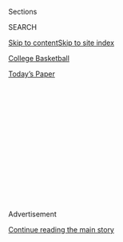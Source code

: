 <div id="app">

<div>

<div>

<div>

<div class="NYTAppHideMasthead css-1q2w90k e1suatyy0">

<div class="section css-ui9rw0 e1suatyy2">

<div class="css-eph4ug er09x8g0">

<div class="css-6n7j50">

</div>

<span class="css-1dv1kvn">Sections</span>

<div class="css-10488qs">

<span class="css-1dv1kvn">SEARCH</span>

</div>

[Skip to content](#site-content)[Skip to site index](#site-index)

</div>

<div id="masthead-section-label" class="css-1wr3we4 eaxe0e00">

[College
Basketball](https://www.nytimes.com/section/sports/ncaabasketball)

</div>

<div class="css-10698na e1huz5gh0">

</div>

</div>

<div id="masthead-bar-one" class="section hasLinks css-15hmgas e1csuq9d3">

<div class="css-uqyvli e1csuq9d0">

</div>

<div class="css-1uqjmks e1csuq9d1">

</div>

<div class="css-9e9ivx">

[](https://myaccount.nytimes.com/auth/login?response_type=cookie&client_id=vi)

</div>

<div class="css-1bvtpon e1csuq9d2">

[Today’s
Paper](https://www.nytimes.com/section/todayspaper)

</div>

</div>

</div>

</div>

<div data-aria-hidden="false">

<div id="site-content" data-role="main">

<div>

<div class="css-1aor85t" style="opacity:0.000000001;z-index:-1;visibility:hidden">

<div class="css-1hqnpie">

<div class="css-epjblv">

<span class="css-17xtcya">[College
Basketball](/section/sports/ncaabasketball)</span><span class="css-x15j1o">|</span><span class="css-fwqvlz">No
Summer Tournaments Means More Recruits Committing to
Colleges</span>

</div>

<div class="css-k008qs">

<div class="css-1iwv8en">

<span class="css-18z7m18"></span>

<div>

</div>

</div>

<span class="css-1n6z4y">https://nyti.ms/2XcmthL</span>

<div class="css-1705lsu">

<div class="css-4xjgmj">

<div class="css-4skfbu" data-role="toolbar" data-aria-label="Social Media Share buttons, Save button, and Comments Panel with current comment count" data-testid="share-tools">

  - 
  - 
  - 
  - 
    
    <div class="css-6n7j50">
    
    </div>

  - 

</div>

</div>

</div>

</div>

</div>

</div>

<div id="NYT_TOP_BANNER_REGION" class="css-13pd83m">

</div>

<div id="top-wrapper" class="css-1sy8kpn">

<div id="top-slug" class="css-l9onyx">

Advertisement

</div>

[Continue reading the main
story](#after-top)

<div class="ad top-wrapper" style="text-align:center;height:100%;display:block;min-height:250px">

<div id="top" class="place-ad" data-position="top" data-size-key="top">

</div>

</div>

<div id="after-top">

</div>

</div>

<div>

<div id="sponsor-wrapper" class="css-1hyfx7x">

<div id="sponsor-slug" class="css-19vbshk">

Supported by

</div>

[Continue reading the main
story](#after-sponsor)

<div id="sponsor" class="ad sponsor-wrapper" style="text-align:center;height:100%;display:block">

</div>

<div id="after-sponsor">

</div>

</div>

<div class="css-186x18t">

</div>

<div class="css-1vkm6nb ehdk2mb0">

# No Summer Tournaments Means More Recruits Committing to Colleges

</div>

Villanova has already received verbal commitments from enough players to
build most of a starting lineup for future seasons.

<div class="css-79elbk" data-testid="photoviewer-wrapper">

<div class="css-z3e15g" data-testid="photoviewer-wrapper-hidden">

</div>

<div class="css-1a48zt4 ehw59r15" data-testid="photoviewer-children">

![<span class="css-16f3y1r e13ogyst0" data-aria-hidden="true">During the
coronavirus pandemic, Villanova Coach Jay Wright has assembled the best
recruits among athletes graduating high school in 2021. Most would not
usually have committed this early if not for the health
crisis.</span><span class="css-cnj6d5 e1z0qqy90" itemprop="copyrightHolder"><span class="css-1ly73wi e1tej78p0">Credit...</span><span><span>Laurence
Kesterson/Associated
Press</span></span></span>](https://static01.nyt.com/images/2020/08/02/sports/28collegehoops-recruiting-1/merlin_169791603_d3412c58-3ce2-449c-8db8-1e1440bb4b48-articleLarge.jpg?quality=75&auto=webp&disable=upscale)

</div>

</div>

<div class="css-18e8msd">

<div class="css-vp77d3 epjyd6m0">

<div class="css-1baulvz">

By <span class="css-1baulvz last-byline" itemprop="name">Adam
Zagoria</span>

</div>

</div>

  - 
    
    <div class="css-ld3wwf e16638kd2">
    
    July 30,
    2020
    
    </div>

  - 
    
    <div class="css-4xjgmj">
    
    <div class="css-d8bdto" data-role="toolbar" data-aria-label="Social Media Share buttons, Save button, and Comments Panel with current comment count" data-testid="share-tools">
    
      - 
      - 
      - 
      - 
        
        <div class="css-6n7j50">
        
        </div>
    
      - 
    
    </div>
    
    </div>

</div>

</div>

<div class="section meteredContent css-1r7ky0e" name="articleBody" itemprop="articleBody">

<div class="css-1fanzo5 StoryBodyCompanionColumn">

<div class="css-53u6y8">

In April, Jay Wright, the men’s basketball coach at Villanova, worried
the coronavirus pandemic would hurt his ability to recruit players from
next year’s high school class.

Because coaches could not watch players in person or have them visit
their campuses that month, Wright was not sure how he and his staff
would be able to properly evaluate the athletes.

“If it affects us and hurts us a little bit, so what?” Wright said in
April. “Suck it up. There’s a lot more important things going on in our
world right now.”

Three months later, his fears seem almost quaint.

After two recent verbal commitments, Wright and his staff now have four
rising seniors committed and thus the No. 1 recruiting class for 2021,
according to the recruiting website 247Sports.com. They include players
who could start in the future: point guard Angelo Brizzi of Virginia,
shooting guard Jordan Longino of Pennsylvania, small forward Trey
Patterson of New Jersey and the big man Nnanna Njoku of Delaware. Under
Wright, Villanova has won two of the last four N.C.A.A. championships,
and these players are eager to be a part of the growing tradition.

</div>

</div>

<div class="css-1fanzo5 StoryBodyCompanionColumn">

<div class="css-53u6y8">

“We don’t have A.A.U. this year, and normally we would be traveling and
focusing on games,” Patterson, out of Rutgers Preparatory School, said
Tuesday in a phone interview. “But because of the pandemic, me and my
family, we’ve had more time to talk to schools and evaluate programs, so
I think that kind of expedited the process.”

In a normal summer, Patterson and many of the other top high school
prospects would be out playing this month at the Nike Peach Jam in North
Augusta, S.C., or at other events across the nation trying to impress
coaches and attract scholarship offers.

Now, with tournaments largely canceled because of the virus and the
N.C.A.A. imposing a dead period for recruiting through at least August,
Patterson verbally committed on June 18 and plans to sign his letter of
intent in the fall.

Several other schools are also benefiting. Baylor, Butler, Ohio State,
Southern California, Louisville, Michigan and Florida State each had
three players committed for 2021 as of Wednesday.

“What’s really pushed up the whole recruiting process is the pandemic
because kids are uncertain as to whether they’re ever going to be able
to make paid visits to these schools, so they’ve had these virtual
visits,” Tom Konchalski, a longtime recruiting expert, said in a phone
interview. “Obviously, that doesn’t give them as much of a feel for the
team, the campus, the coach, the players and the whole culture of the
school as if they took a visit when school was actually in session. But
it’s better than nothing.”

</div>

</div>

<div class="css-1fanzo5 StoryBodyCompanionColumn">

<div class="css-53u6y8">

Jeff Ngandu, a Canadian big man originally from the Democratic Republic
of Congo, pledged to Seton Hall in May for the 2020-21 season without
ever having visited the New Jersey school. Saquan Singleton similarly
committed in April for 2020 to New Mexico out of Hutchinson (Kan.)
Community College. Both stayed in touch with their future coaching
staffs through videoconferencing and phone calls.

“Unfortunately, I couldn’t get to see the visit but I just felt the love
and the connection,” Singleton said.

Jordan Riley, a rising senior guard at Brentwood High School on Long
Island, committed on Friday to Georgetown after only a one-hour visit to
the university this month with his father, Monty. They were not able to
see any students or meet with the basketball team because the campus was
closed. They did not even let Georgetown’s coach, Patrick Ewing, and his
staff know they were on campus.

Yet the visit — along with Ewing’s recruiting message on a daily basis —
was enough to make the 6-foot-4, 185-pound guard pledge to the Hoyas
over Kansas, Florida State, Connecticut and St. John’s. He had visited
St. John’s and UConn, but was unable to visit the other campuses.

“I saw the campus, I saw what I liked and I’m just ready to go there,”
Riley said of Georgetown.

Monty Riley said he wanted to speed up the process because he was being
overwhelmed with calls that he normally would not have received in a
nonpandemic year.

“It was just too many phone calls,” Monty Riley said. “One day I got 30
phone calls. And I’m working. I made him shorten his list and made him
go on from there.”

</div>

</div>

<div class="css-1fanzo5 StoryBodyCompanionColumn">

<div class="css-53u6y8">

Rising seniors and incoming college freshmen aren’t the only ones
committing during the pandemic.

Emoni Bates, the No. 1 prospect in the class of 2022 out of Michigan,
verbally committed to Michigan State last month, more than two years
before he will play his first college basketball game.

</div>

</div>

<div class="css-79elbk" data-testid="photoviewer-wrapper">

<div class="css-z3e15g" data-testid="photoviewer-wrapper-hidden">

</div>

<div class="css-1a48zt4 ehw59r15" data-testid="photoviewer-children">

![<span class="css-16f3y1r e13ogyst0" data-aria-hidden="true">Emoni
Bates, who has been compared to Kevin Durant, is one of the top recruits
among high schoolers graduating in 2022. He has verbally committed to
Michigan
State.</span><span class="css-cnj6d5 e1z0qqy90" itemprop="copyrightHolder"><span class="css-1ly73wi e1tej78p0">Credit...</span><span>Scott
W. Grau/Icon Sportswire, via Getty
Images</span></span>](https://static01.nyt.com/images/2020/08/02/sports/28collegehoops-recruiting-2/28collegehoops-recruiting-2-articleLarge.jpg?quality=75&auto=webp&disable=upscale)

</div>

</div>

<div class="css-1fanzo5 StoryBodyCompanionColumn">

<div class="css-53u6y8">

That could change if Bates reclassifies into the 2021 class. And if the
N.B.A.’s one-and-done rule is collectively bargained away by 2022,
Bates, who has been compared to a young Kevin Durant, could just enter
the N.B.A. draft in 2022 and skip college altogether. He could also
forgo college, and make money, by entering the G-League’s pro pathway
program for elite prospects.

For now, though, his college decision has been made.

“The pandemic had no influence over the timing of our Michigan State
decision,” Elgin Bates, Emoni’s father, said in a text message. “We just
chose to let it be known what we’ve been thinking since seventh grade at
this time. There was no point in waiting or wasting anyone’s time
recruiting.”

Michigan State landed a second pledge in the junior class this week when
center Enoch Boakye verbally pledged to Coach Tom Izzo’s team.

Some college coaches and others in the game believe there could be
another downside to these early commitments besides players changing
their minds before officially signing. They’re bracing for more
transfers — an interesting prospect considering there are already more
than 1,000 players in the N.C.A.A. transfer portal.

Patterson feels the early commitment will help Villanova and his future
teammates in the long run, giving them more time to get to know one
another and understand what they will expect from each other.

“It’s good that we’re almost done with our class now and we have the
opportunity to build relationships with each other over this next year
before we come in and build a relationship with the coaches even more as
well,” he said. “So everybody’s pretty much on the same page.”

</div>

</div>

<div>

</div>

</div>

<div>

</div>

<div>

</div>

<div>

</div>

<div>

<div id="bottom-wrapper" class="css-1ede5it">

<div id="bottom-slug" class="css-l9onyx">

Advertisement

</div>

[Continue reading the main
story](#after-bottom)

<div id="bottom" class="ad bottom-wrapper" style="text-align:center;height:100%;display:block;min-height:90px">

</div>

<div id="after-bottom">

</div>

</div>

</div>

</div>

</div>

## Site Index

<div>

</div>

## Site Information Navigation

  - [© <span>2020</span> <span>The New York Times
    Company</span>](https://help.nytimes.com/hc/en-us/articles/115014792127-Copyright-notice)

<!-- end list -->

  - [NYTCo](https://www.nytco.com/)
  - [Contact
    Us](https://help.nytimes.com/hc/en-us/articles/115015385887-Contact-Us)
  - [Work with us](https://www.nytco.com/careers/)
  - [Advertise](https://nytmediakit.com/)
  - [T Brand Studio](http://www.tbrandstudio.com/)
  - [Your Ad
    Choices](https://www.nytimes.com/privacy/cookie-policy#how-do-i-manage-trackers)
  - [Privacy](https://www.nytimes.com/privacy)
  - [Terms of
    Service](https://help.nytimes.com/hc/en-us/articles/115014893428-Terms-of-service)
  - [Terms of
    Sale](https://help.nytimes.com/hc/en-us/articles/115014893968-Terms-of-sale)
  - [Site
    Map](https://spiderbites.nytimes.com)
  - [Help](https://help.nytimes.com/hc/en-us)
  - [Subscriptions](https://www.nytimes.com/subscription?campaignId=37WXW)

</div>

</div>

</div>

</div>

